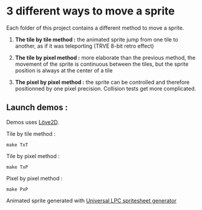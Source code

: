 # 3 different ways to move a sprite

Each folder of this project contains a different method to move a sprite.

1. __The tile by tile method :__ the animated sprite jump from one tile to another, as if it was teleporting (TRVE 8-bit retro effect)

2. __The tile by pixel method :__ more elaborate than the previous method, the movement of the sprite is continuous between the tiles, but the sprite position is always at the center of a tile

3. __The pixel by pixel method :__ the sprite can be controlled and therefore positionned by one pixel precision. Collision tests get more complicated.

## Launch demos :

Demos uses [Löve2D](https://love2d.org/).

Tile by tile method :

```
make TxT
```

Tile by pixel method :

```
make TxP
```

Pixel by pixel method :

```
make PxP
```

Animated sprite generated with [Universal LPC spritesheet generator](https://sanderfrenken.github.io/Universal-LPC-Spritesheet-Character-Generator/)

